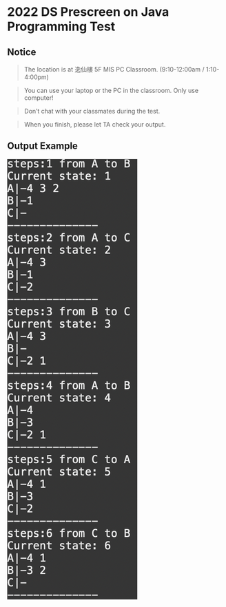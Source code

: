 # 2022 DS Prescreen on Java Programming Test

## Notice
> The location is at 逸仙樓 5F MIS PC Classroom. (9:10-12:00am / 1:10-4:00pm)

> You can use your laptop or the PC in the classroom. Only use computer!

> Don’t chat with your classmates during the test.

> When you finish, please let TA check your output.

## Output Example
![alt text](https://github.com/YiChingLLin/2022DSPrescreen/blob/master/output%20example.png)
